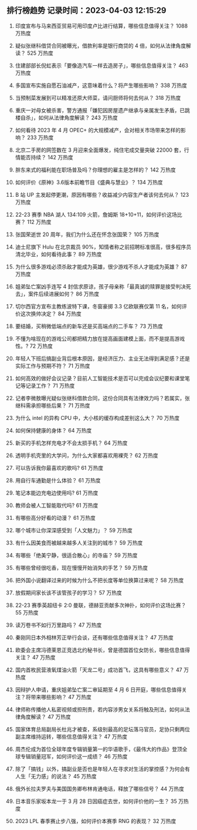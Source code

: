 
## 排行榜趋势 记录时间：2023-04-03 12:15:29
  
  1. 印度宣布与马来西亚贸易可用印度卢比进行结算，哪些信息值得关注？ 1088 万热度
    
  2. 疑似张继科借贷合同被曝光，借款利率是银行商贷的 4 倍，如何从法律角度解读？ 525 万热度
    
  3. 住建部部长倪虹表示「要像造汽车一样去造房子」，哪些信息值得关注？ 463 万热度
    
  4. 多国宣布实施自愿石油减产，这意味着什么？将产生哪些影响？ 338 万热度
    
  5. 当预制菜发展到可以精准还原大师菜，请问厨师将何去何从？ 318 万热度
    
  6. 重庆一对母女被杀害，警方通报「嫌犯因房屋遗产继承与亲属发生矛盾，已跳楼自杀」，如何从法律角度解读？ 243 万热度
    
  7. 如何看待 2023 年 4 月 OPEC+ 的大规模减产，会对相关市场带来怎样的影响？ 233 万热度
    
  8. 北京二手房的网签数在 3 月迎来全面爆发，纯住宅成交量突破 22000 套，行情能否持续？ 142 万热度
    
  9. 胖东来式的福利能在职场普及吗？你理想的雇主是怎样的？ 142 万热度
    
  10. 如何评价《原神》3.6版本前瞻节目《盛典与慧业》？ 134 万热度
    
  11. B 站 UP 主发起停更潮，原因有哪些？收益减少内容生产者该何去何从？ 123 万热度
    
  12. 22-23 赛季 NBA 湖人 134:109 火箭，詹姆斯 18+10+11，如何评价这场比赛？ 112 万热度
    
  13. 张国荣逝世 20 周年，我们为什么还在怀念张国荣？ 105 万热度
    
  14. 迪士尼旗下 Hulu 在北京裁员 90%，知情者称之前招聘标准很高，很多程序员清北毕业，如何看待此事？ 89 万热度
    
  15. 为什么很多游戏必须杀敌才能成为英雄，很少游戏不杀人才能成为英雄？ 87 万热度
    
  16. 姐弟坠亡案凶手连写 4 封信求原谅，孩子母亲称「最真诚的赎罪是接受判决死去」，案件后续进展如何？ 86 万热度
    
  17. 切尔西官方宣布主教练波特下课，冬窗豪掷 3.3 亿欧联赛仅第 11 名，如何评价这次换帅决定？ 84 万热度
    
  18. 要结婚，买稍微低端点的新车还是买高端点的二手车？ 73 万热度
    
  19. 不懂为啥现在的游戏公司都把精力放在提高画面建模上面，而不是提高游戏性。? 72 万热度
    
  20. 年轻人下班后搞副业背后根本原因，是经济压力、主业无法得到满足感？还是实际工作与预期不符？ 71 万热度
    
  21. 如何高效的做好会议记录？目前人工智能技术是否可以完成会议纪要和课堂笔记等记录工作？ 71 万热度
    
  22. 记者李微敖曝光疑似张继科借款合同，这份合同具有法律效力吗？若属实，张继科需承担哪些后果？ 71 万热度
    
  23. 为什么 intel 的异构 CPU 中，大小核的缓存构成差别这么大？ 70 万热度
    
  24. 如何保持健康的身体？ 64 万热度
    
  25. 新买的手机怎样充电才不会太损手机？ 64 万热度
    
  26. 透明手机壳里的大学问，为什么大家都喜欢用裸壳？ 62 万热度
    
  27. 可以告诉我你最喜欢的歌吗? 61 万热度
    
  28. 用自行车通勤是什么体验？ 61 万热度
    
  29. 笔记本能边充电边使用吗? 61 万热度
    
  30. 教师会被人工智能取代吗? 61 万热度
    
  31. 有哪些高分好看的动漫？ 61 万热度
    
  32. 哪个城市让你深深感受到「人文魅力」？ 59 万热度
    
  33. 有什么因美食而被越来越多人关注到的城市？ 59 万热度
    
  34. 有哪些「绝美宁静，很适合散心」的寺庙？ 59 万热度
    
  35. 有哪些曾经很吃香，现在慢慢开始消失的手艺？ 59 万热度
    
  36. 把外国小说翻译过来的时候为什么不把长度等单位换算过来呢？ 58 万热度
    
  37. 放假期间家长该不该管孩子的学习？ 57 万热度
    
  38. 22-23 赛季英超纽卡 2:0 曼联，德赫亚贡献多次神扑，如何评价这场比赛？ 55 万热度
    
  39. 读万卷书不如行万里路吗？ 47 万热度
    
  40. 秦刚同日本外相林芳正举行会谈，还有哪些信息值得关注？ 47 万热度
    
  41. 欧委会主席冯德莱恩正竞选北约秘书长，曾是德国首位女防长，哪些信息值得关注？ 47 万热度
    
  42. 国内首枚民营液氧煤油火箭「天龙二号」成功首飞，这具有哪些意义？ 47 万热度
    
  43. 因辩护人申请，重庆姐弟坠亡案二审延期至 4 月 6 日开庭，哪些信息值得关注？将带来哪些影响？ 47 万热度
    
  44. 律师称传播他人私密视频或担刑责，若内容涉男女关系将触及刑法，如何从法律角度解读？ 47 万热度
    
  45. 国家体育总局副局长杜兆才被查，系级别最高的足坛落马官员，足协只剩两位副主席维持运转，哪些信息值得关注？ 47 万热度
    
  46. 周杰伦成为首位全球年度专辑销量第一的华语歌手，《最伟大的作品》登顶全球专辑销量冠军，如何评价这一成绩？ 46 万热度
    
  47. 除了「搞钱」以外，搞副业是否也是年轻人在寻求对生活的掌控感？为何会有人生「无力感」的说法？ 45 万热度
    
  48. 俄外长拉夫罗夫与美国国务卿布林肯通电话，释放了哪些信号？ 44 万热度
    
  49. 日本音乐家坂本龙一于 3 月 28 日因癌症去世，如何评价他的一生？ 35 万热度
    
  50. 2023 LPL 春季赛止步八强，如何评价本赛季 RNG 的表现？ 32 万热度
    